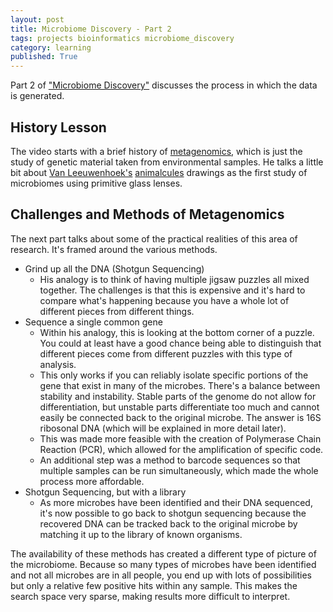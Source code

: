 ```yaml
---
layout: post
title: Microbiome Discovery - Part 2
tags: projects bioinformatics microbiome_discovery
category: learning
published: True
---
```


Part 2 of ["Microbiome Discovery"](https://www.youtube.com/playlist?list=PLOPiWVjg6aTzsA53N19YqJQeZpSCH9QPc) discusses the process in which the data is generated.

## History Lesson

The video starts with a brief history of [metagenomics](https://en.wikipedia.org/wiki/Metagenomics), which is just the study of genetic material taken from environmental samples. He talks a little bit about [Van Leeuwenhoek's](https://en.wikipedia.org/wiki/Antonie_van_Leeuwenhoek) [animalcules](https://en.wikipedia.org/wiki/Animalcule) drawings as the first study of microbiomes using primitive glass lenses.

## Challenges and Methods of Metagenomics

The next part talks about some of the practical realities of this area of research. It's framed around the various methods.

- Grind up all the DNA (Shotgun Sequencing)
  + His analogy is to think of having multiple jigsaw puzzles all mixed together. The challenges is that this is expensive and it's hard to compare what's happening because you have a whole lot of different pieces from different things.
- Sequence a single common gene
  + Within his analogy, this is looking at the bottom corner of a puzzle. You could at least have a good chance being able to distinguish that different pieces come from different puzzles with this type of analysis.
  + This only works if you can reliably isolate specific portions of the gene that exist in many of the microbes. There's a balance between stability and instability. Stable parts of the genome do not allow for differentiation, but unstable parts differentiate too much and cannot easily be connected back to the original microbe. The answer is 16S ribosonal DNA (which will be explained in more detail later).
  + This was made more feasible with the creation of Polymerase Chain Reaction (PCR), which allowed for the amplification of specific code.
  + An additional step was a method to barcode sequences so that multiple samples can be run simultaneously, which made the whole process more affordable.
- Shotgun Sequencing, but with a library
  + As more microbes have been identified and their DNA sequenced, it's now possible to go back to shotgun sequencing because the recovered DNA can be tracked back to the original microbe by matching it up to the library of known organisms.

The availability of these methods has created a different type of picture of the microbiome. Because so many types of microbes have been identified and not all microbes are in all people, you end up with lots of possibilities but only a relative few positive hits within any sample. This makes the search space very sparse, making results more difficult to interpret.
